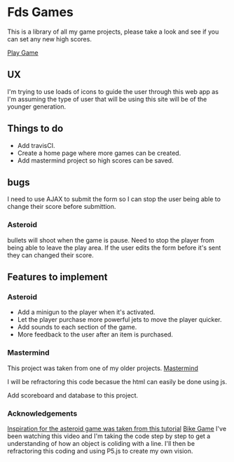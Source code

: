 # Fds Games

This is a library of all my game projects, please take a look and see if you can set any new high scores.

[Play Game](https://fd-games.herokuapp.com/)

## UX

I'm trying to use loads of icons to guide the user through this web app as I'm assuming the type of user that will be using this site will be of the younger generation.

## Things to do

- Add travisCI.
- Create a home page where more games can be created.
- Add mastermind project so high scores can be saved.

## bugs

I need to use AJAX to submit the form so I can stop the user being able to change their score before submittion.

### Asteroid

bullets will shoot when the game is pause.
Need to stop the player from being able to leave the play area.
If the user edits the form before it's sent they can changed their score.

## Features to implement

### Asteroid

- Add a minigun to the player when it's activated.
- Let the player purchase more powerful jets to move the player quicker.
- Add sounds to each section of the game.
- More feedback to the user after an item is purchased.

### Mastermind

This project was taken from one of my older projects. [Mastermind](https://github.com/Fordalex/mastermind-project)

I will be refractoring this code becasue the html can easily be done using js.

Add scoreboard and database to this project.

### Acknowledgements

[Inspiration for the asteroid game was taken from this tutorial](https://www.youtube.com/watch?v=eI9idPTT0c4&t=24s)
[Bike Game](https://www.youtube.com/watch?v=MW8HcwHK1S0&t=119s)
I've been watching this video and I'm taking the code step by step to get a understanding of how an object is coliding with a line. I'll then be refractoring this coding and using P5.js to create my own vision.
